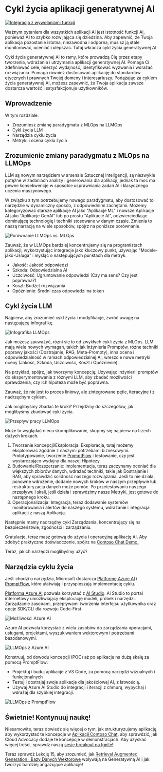 # Cykl życia aplikacji generatywnej AI

[![Integracja z wywołaniami funkcji](../../images/14-lesson-banner.png?WT.mc_id=academic-105485-koreyst)](https://aka.ms/gen-ai-lesson14-gh?WT.mc_id=academic-105485-koreyst)

Ważnym pytaniem dla wszystkich aplikacji AI jest istotność funkcji AI, ponieważ AI to szybko rozwijająca się dziedzina. Aby zapewnić, że Twoja aplikacja pozostanie istotna, niezawodna i odporna, musisz ją stale monitorować, oceniać i ulepszać. Tutaj wkracza cykl życia generatywnej AI.

Cykl życia generatywnej AI to ramy, które prowadzą Cię przez etapy tworzenia, wdrażania i utrzymania aplikacji generatywnej AI. Pomaga Ci zdefiniować cele, mierzyć wydajność, identyfikować wyzwania i wdrażać rozwiązania. Pomaga również dostosować aplikację do standardów etycznych i prawnych Twojej domeny i interesariuszy. Podążając za cyklem życia generatywnej AI, możesz zapewnić, że Twoja aplikacja zawsze dostarcza wartość i satysfakcjonuje użytkowników.

## Wprowadzenie

W tym rozdziale:

- Zrozumiesz zmianę paradygmatu z MLOps na LLMOps
- Cykl życia LLM
- Narzędzia cyklu życia
- Metryki i ocena cyklu życia

## Zrozumienie zmiany paradygmatu z MLOps na LLMOps

LLM są nowym narzędziem w arsenale Sztucznej Inteligencji, są niezwykle potężne w zadaniach analizy i generowania dla aplikacji, jednak ta moc ma pewne konsekwencje w sposobie usprawniania zadań AI i klasycznego uczenia maszynowego.

W związku z tym potrzebujemy nowego paradygmatu, aby dostosować to narzędzie w dynamiczny sposób, z odpowiednimi zachętami. Możemy kategoryzować starsze aplikacje AI jako "Aplikacje ML" i nowsze Aplikacje AI jako "Aplikacje GenAI" lub po prostu "Aplikacje AI", odzwierciedlając dominującą technologię i techniki stosowane w danym czasie. Zmienia to naszą narrację na wiele sposobów, spójrz na poniższe porównanie.

![Porównanie LLMOps vs. MLOps](../../images/01-llmops-shift.png?WT.mc_id=academic-105485-koreys)

Zauważ, że w LLMOps bardziej koncentrujemy się na programistach aplikacji, wykorzystując integracje jako kluczowy punkt, używając "Modele-jako-Usługa" i myśląc o następujących punktach dla metryk.

- Jakość: Jakość odpowiedzi
- Szkoda: Odpowiedzialna AI
- Uczciwość: Ugruntowanie odpowiedzi (Czy ma sens? Czy jest poprawna?)
- Koszt: Budżet rozwiązania
- Opóźnienie: Średni czas odpowiedzi na token

## Cykl życia LLM

Najpierw, aby zrozumieć cykl życia i modyfikacje, zwróć uwagę na następującą infografikę.

![Infografika LLMOps](../../images/02-llmops.png?WT.mc_id=academic-105485-koreys)

Jak możesz zauważyć, różni się to od zwykłych cykli życia z MLOps. LLM mają wiele nowych wymagań, takich jak Inżynieria Promptów, różne techniki poprawy jakości (Dostrajanie, RAG, Meta-Prompty), inna ocena i odpowiedzialność w ramach odpowiedzialnej AI, wreszcie nowe metryki oceny (Jakość, Szkoda, Uczciwość, Koszt i Opóźnienie).

Na przykład, spójrz, jak tworzymy koncepcję. Używając inżynierii promptów do eksperymentowania z różnymi LLM, aby zbadać możliwości sprawdzenia, czy ich hipoteza może być poprawna.

Zauważ, że nie jest to proces liniowy, ale zintegrowane pętle, iteracyjne i z nadrzędnym cyklem.

Jak moglibyśmy zbadać te kroki? Przejdźmy do szczegółów, jak moglibyśmy zbudować cykl życia.

![Przepływ pracy LLMOps](../../images/03-llm-stage-flows.png?WT.mc_id=academic-105485-koreys)

Może to wyglądać nieco skomplikowanie, skupmy się najpierw na trzech dużych krokach.

1. Tworzenie koncepcji/Eksploracja: Eksploracja, tutaj możemy eksplorować zgodnie z naszymi potrzebami biznesowymi. Prototypowanie, tworzenie [PromptFlow](https://microsoft.github.io/promptflow/index.html?WT.mc_id=academic-105485-koreyst) i testowanie, czy jest wystarczająco wydajny dla naszej Hipotezy.
2. Budowanie/Rozszerzanie: Implementacja, teraz zaczynamy oceniać dla większych zbiorów danych, wdrażać techniki, takie jak Dostrajanie i RAG, aby sprawdzić solidność naszego rozwiązania. Jeśli to nie działa, ponowne wdrożenie, dodanie nowych kroków w naszym przepływie lub restrukturyzacja danych może pomóc. Po przetestowaniu naszego przepływu i skali, jeśli działa i sprawdzimy nasze Metryki, jest gotowe do następnego kroku.
3. Operacjonalizacja: Integracja, teraz dodawanie systemów monitorowania i alertów do naszego systemu, wdrażanie i integracja aplikacji z naszą Aplikacją.

Następnie mamy nadrzędny cykl Zarządzania, koncentrujący się na bezpieczeństwie, zgodności i zarządzaniu.

Gratulacje, teraz masz gotową do użycia i operacyjną aplikację AI. Aby zdobyć praktyczne doświadczenie, spójrz na [Contoso Chat Demo.](https://nitya.github.io/contoso-chat/?WT.mc_id=academic-105485-koreys)

Teraz, jakich narzędzi moglibyśmy użyć?

## Narzędzia cyklu życia

Jeśli chodzi o narzędzia, Microsoft dostarcza [Platformę Azure AI](https://azure.microsoft.com/solutions/ai/?WT.mc_id=academic-105485-koreys) i [PromptFlow](https://microsoft.github.io/promptflow/index.html?WT.mc_id=academic-105485-koreyst), które ułatwiają i przyspieszają implementację cyklu.

[Platforma Azure AI](https://azure.microsoft.com/solutions/ai/?WT.mc_id=academic-105485-koreys) pozwala korzystać z [AI Studio](https://ai.azure.com/?WT.mc_id=academic-105485-koreys). AI Studio to portal internetowy umożliwiający eksplorację modeli, próbek i narzędzi. Zarządzanie zasobami, przepływami tworzenia interfejsu użytkownika oraz opcje SDK/CLI dla rozwoju Code-First.

![Możliwości Azure AI](../../images/04-azure-ai-platform.png?WT.mc_id=academic-105485-koreys)

Azure AI pozwala korzystać z wielu zasobów do zarządzania operacjami, usługami, projektami, wyszukiwaniem wektorowym i potrzebami bazodanowymi.

![LLMOps z Azure AI](../../images/05-llm-azure-ai-prompt.png?WT.mc_id=academic-105485-koreys)

Konstruuj, od dowodu koncepcji (POC) aż po aplikacje na dużą skalę za pomocą PromptFlow:

- Projektuj i buduj aplikacje z VS Code, za pomocą narzędzi wizualnych i funkcjonalnych
- Testuj i dostrajaj swoje aplikacje dla jakościowej AI, z łatwością.
- Używaj Azure AI Studio do integracji i iteracji z chmurą, wypychaj i wdrażaj dla szybkiej integracji.

![LLMOps z PromptFlow](../../images/06-llm-promptflow.png?WT.mc_id=academic-105485-koreys)

## Świetnie! Kontynuuj naukę!

Niesamowite, teraz dowiedz się więcej o tym, jak strukturyzujemy aplikację, aby wykorzystać te koncepcje w [Aplikacji Contoso Chat](https://nitya.github.io/contoso-chat/?WT.mc_id=academic-105485-koreys), aby sprawdzić, jak Cloud Advocacy dodaje te koncepcje w demonstracjach. Aby uzyskać więcej treści, sprawdź naszą [sesję breakout na Ignite!
](https://www.youtube.com/watch?v=DdOylyrTOWg)

Teraz sprawdź Lekcję 15, aby zrozumieć, jak [Retrieval Augmented Generation i Bazy Danych Wektorowe](../../../15-rag-and-vector-databases/translations/pl/README.md?WT.mc_id=academic-105485-koreyst) wpływają na Generatywną AI i jak tworzyć bardziej angażujące aplikacje!
